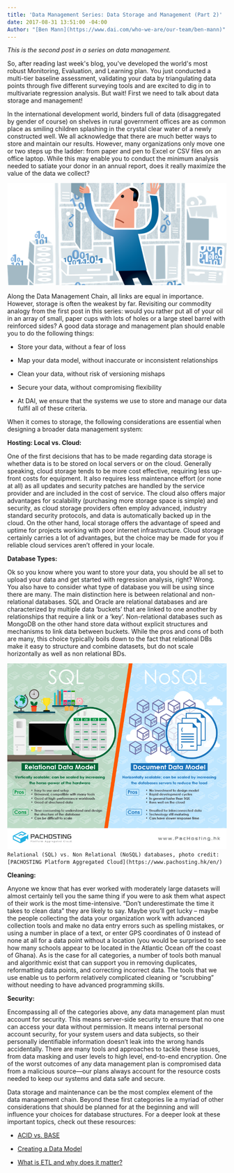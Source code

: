 ```yaml
---
title: 'Data Management Series: Data Storage and Management (Part 2)'
date: 2017-08-31 13:51:00 -04:00
Author: "[Ben Mann](https://www.dai.com/who-we-are/our-team/ben-mann)"
---
```


*This is the second post in a series on data management.*

So, after reading last week's blog, you've developed the world's most robust Monitoring, Evaluation, and Learning plan. You just conducted a multi-tier baseline assessment, validating your data by triangulating data points through five different surveying tools and are excited to dig in to multivariate regression analysis. But wait! First we need to talk about data storage and management!

In the international development world, binders full of data (disaggregated by gender of course) on shelves in rural government offices are as common place as smiling children splashing in the crystal clear water of a newly constructed well. We all acknowledge that there are much better ways to store and maintain our results. However, many organizations only move one or two steps up the ladder: from paper and pen to Excel or CSV files on an office laptop. While this may enable you to conduct the minimum analysis needed to satiate your donor in an annual report, does it really maximize the value of the data we collect?

![r4dSkills_DataManagement.png](/uploads/r4dSkills_DataManagement.png)
<!--more-->

Along the Data Management Chain, all links are equal in importance. However, storage is often the weakest by far. Revisiting our commodity analogy from the first post in this series: would you rather put all of your oil in an array of small, paper cups with lots of holes or a large steel barrel with reinforced sides? A good data storage and management plan should enable you to do the following things:

* Store your data, without a fear of loss

* Map your data model, without inaccurate or inconsistent relationships

* Clean your data, without risk of versioning mishaps

* Secure your data, without compromising flexibility

* At DAI, we ensure that the systems we use to store and manage our data fulfil all of these criteria.

When it comes to storage, the following considerations are essential when designing a broader data management system:

**Hosting: Local vs. Cloud:**

One of the first decisions that has to be made regarding data storage is whether data is to be stored on local servers or on the cloud. Generally speaking, cloud storage tends to be more cost effective, requiring less up-front costs for equipment. It also requires less maintenance effort (or none at all) as all updates and security patches are handled by the service provider and are included in the cost of service. The cloud also offers major advantages for scalability (purchasing more storage space is simple) and security, as cloud storage providers often employ advanced, industry standard security protocols, and data is automatically backed up in the cloud. On the other hand, local storage offers the advantage of speed and uptime for projects working with poor internet infrastructure. Cloud storage certainly carries a lot of advantages, but the choice may be made for you if reliable cloud services aren’t offered in your locale.

**Database Types:**

Ok so you know where you want to store your data, you should be all set to upload your data and get started with regression analysis, right? Wrong. You also have to consider what type of database you will be using since there are many. The main distinction here is between relational and non-relational databases. SQL and Oracle are relational databases and are characterized by multiple data ‘buckets’ that are linked to one another by relationships that require a link or a ‘key’. Non-relational databases such as MongoDB on the other hand store data without explicit structures and mechanisms to link data between buckets. While the pros and cons of both are many, this choice typically boils down to the fact that relational DBs make it easy to structure and combine datasets, but do not scale horizontally as well as non relational BDs.

![7e26d5c20f89e7dc217d3d83a1d89e06.jpg](/uploads/7e26d5c20f89e7dc217d3d83a1d89e06.jpg)`Relational (SQL) vs. Non Relational (NoSQL) databases, photo credit: [PACHOSTING Platform Aggregated Cloud](https://www.pachosting.hk/en/)`

**Cleaning:**

Anyone we know that has ever worked with moderately large datasets will almost certainly tell you the same thing if you were to ask them what aspect of their work is the most time-intensive. “Don’t underestimate the time it takes to clean data” they are likely to say. Maybe you’ll get lucky – maybe the people collecting the data your organization work with advanced collection tools and make no data entry errors such as spelling mistakes, or using a number in place of a text, or enter GPS coordinates of 0 instead of none at all for a data point without a location (you would be surprised to see how many schools appear to be located in the Atlantic Ocean off the coast of Ghana). As is the case for all categories, a number of tools both manual and algorithmic exist that can support you in removing duplicates, reformatting data points, and correcting incorrect data. The tools that we use enable us to perform relatively complicated cleaning or “scrubbing” without needing to have advanced programming skills.

**Security:**

Encompassing all of the categories above, any data management plan must account for security. This means server-side security to ensure that no one can access your data without permission. It means internal personal account security, for your system users and data subjects, so their personally identifiable information doesn’t leak into the wrong hands accidentally. There are many tools and approaches to tackle these issues, from data masking and user levels to high level, end-to-end encryption. One of the worst outcomes of any data management plan is compromised data from a malicious source—our plans always account for the resource costs needed to keep our systems and data safe and secure.

Data storage and maintenance can be the most complex element of the data management chain. Beyond these first categories lie a myriad of other considerations that should be planned for at the beginning and will influence your choices for database structures. For a deeper look at these important topics, check out these resources:

* [ACID vs. BASE](https://neo4j.com/blog/acid-vs-base-consistency-models-explained/)

* [Creating a Data Model](http://www.bridging-the-gap.com/data-model-not-too-technical/)

* [What is ETL and why does it matter?](https://www.sas.com/en_my/insights/data-management/what-is-etl.html)